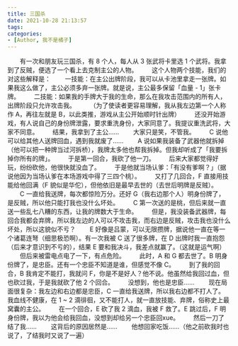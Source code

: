 ```yaml
---
title: 三国杀
date: 2021-10-28 21:13:57
tags:
categories:
- [Author, 我不是橘子]
---
```


&emsp;&emsp;有一次和朋友玩三国杀，有 8 个人，每人从 3 张武将卡里选 1 个武将。我拿到了反贼，便选了一个看上去克制主公的人物。
&emsp;&emsp;这个人物两个技能，我们的对这些解释是：
&emsp;&emsp;一技能：在主公出牌阶段，我可以从卡池里拿走一张牌。如果我这么做了，主公必须多弃一张牌。就是说，主公最多保留「血量 - 1」张卡牌。
&emsp;&emsp;二技能：如果我的手牌大于我的生命，那么在我攻击范围内的所有人，出牌阶段只允许攻击我。
&emsp;&emsp;（为了使读者更容易理解，我从我左边第一个人称作 A，再往左就是 B，以此类推，游戏从主公开始顺时针出牌）
&emsp;&emsp;还没开始游戏，有人说自己的身份牌泄露，要求重洗身份，大家同意了。我提议重洗武将，大家不同意。
&emsp;&emsp;结果，我拿到了主公……
&emsp;&emsp;大家只是笑，不管我。
&emsp;&emsp;C 说他可以给其他人送牌回血，遇到我就废了……
&emsp;&emsp;A 说如果我装备了武器他就拆掉（他可以把一种牌当过河拆桥），我牌太多他也帮我拆掉。但我却听成了「我要拆掉你所有的牌」。
&emsp;&emsp;于是第一回合，我砍了他一刀。
&emsp;&emsp;后来大家都觉得好玩，纷纷砍他，他很快就没血了。
&emsp;&emsp;于是他就当场认爹：「有没有爹啊？」（据说他因为当场认爹在本场游戏中得了三四个桃）。
&emsp;&emsp;又打了几回合，F 直接用技能给他回满（F 貌似是华佗），但他依旧是最早去世的（去世后明牌是反贼）。
&emsp;&emsp;C 一直给我送牌，每次都惊险万分。还好 G（我右边那个人）明身份牌了，是反贼，所以他只能打我也没什么坏处。
&emsp;&emsp;C 第一次送的是桃，但后来就一直送一些乱七八糟的东西，让我的牌数大于生命。
&emsp;&emsp;但是，我没装备武器牌，每回合我都会弃牌，所以我左边的人可以不攻击我，而右边是反贼，攻击我也没什么坏处，所以这貌似不亏？
&emsp;&emsp;E 好像是吕蒙，可以无限攒牌，据说他一直在等一个诸葛连弩（细思极恐啊）。有一次我被 C 送了很多牌，在 D 出牌时我一直抱怨（后来才意识到不亏的），结果 E 要和我决斗，我差点就赢了。（这就是运气啊）
&emsp;&emsp;但后来被雷电点电了一下，有点危险。
&emsp;&emsp;此时，A 和 G 都去世了。B 明身份牌了，是忠臣。还有一个忠臣不知道是谁，但感觉不像 C。
&emsp;&emsp;到了我的回合，B 我肯定不能打，我就问 F，你是不是好人？他不说。他虽然给我回过血，但也砍过我，于是我就砍了他 2 个回合。
&emsp;&emsp;没想到，他也是忠臣……
&emsp;&emsp;现在局面很复杂：我左边和右边都是忠臣，C 一直给我送牌，所以我右边都不打人了。我血线不健康，在 1 ~ 2 滴徘徊，又不能打人，就一直放技能、弃牌，俗称史上最窝囊的主公。
&emsp;&emsp;在一个回合，E 砍了我 2 滴血，我被 F 救了。E 跳过后，F 明身份牌，我以为他会给我回血，没想到却给另一个忠臣回xue。
&emsp;&emsp;然后一刀了结了我……
&emsp;&emsp;这背后的原因居然是……
&emsp;&emsp;他想回家吃饭……（他之前砍我时也说了，了结我时又说了一遍）

